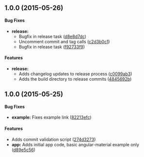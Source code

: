 ## 1.0.0 (2015-05-26)


#### Bug Fixes

* **release:**
  * Bugfix in release task ([d8e8d7dc](https://github.com/TomNeyland/neweden.im-frontend.git/commit/d8e8d7dc48058f6b6a8652e2c5d965828faec6a4))
  * Uncomment commit and tag calls ([c2d3b0c1](https://github.com/TomNeyland/neweden.im-frontend.git/commit/c2d3b0c120bdd377658ddbb0a6549f37401f1132))
  * Bugfix in release task ([f92733f9](https://github.com/TomNeyland/neweden.im-frontend.git/commit/f92733f91ab331830755bd2d4f81d3f082d340fa))


#### Features

* **release:**
  * Adds changelog updates to release process ([c0099ab3](https://github.com/TomNeyland/neweden.im-frontend.git/commit/c0099ab3f851911d7e8100a64e1a1b6f664c3e2d))
  * Adds the build directory to release commits ([4845692b](https://github.com/TomNeyland/neweden.im-frontend.git/commit/4845692b1291d01ccc39a5b7170b4b075dc45d4e))


## 1.0.0 (2015-05-25)


#### Bug Fixes

* **example:** Fixes example link ([82213efc](https://github.com/TomNeyland/neweden.im-frontend.git/commit/82213efc74dc665874f607063aa540eb335a03c6))


#### Features

* Adds commit validation script ([274d3273](https://github.com/TomNeyland/neweden.im-frontend.git/commit/274d32730155f04e6bb98c137647f8009bb47934))
* **app:** Adds initial app code, basic angular-material example only ([d89e5c56](https://github.com/TomNeyland/neweden.im-frontend.git/commit/d89e5c5688eee69cc3997d23547b084ae8be1713))